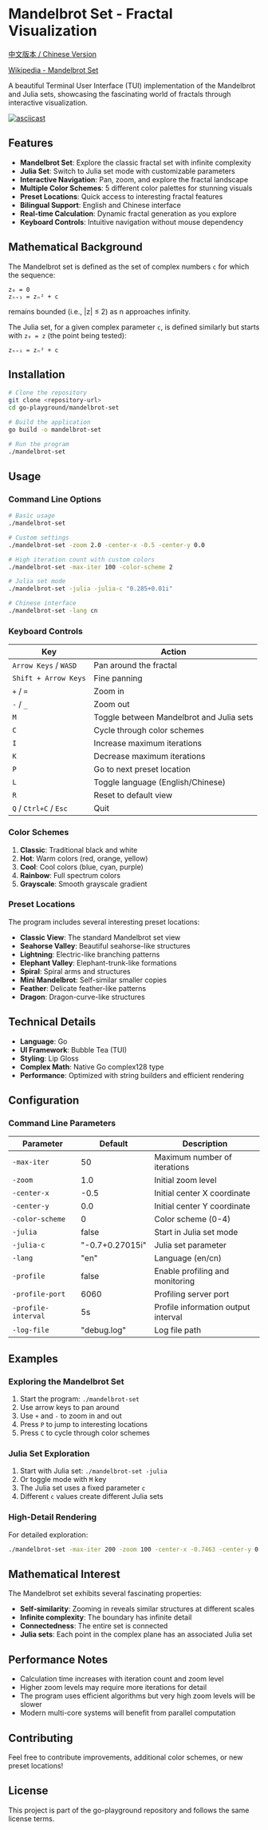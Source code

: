 # Mandelbrot Set - Fractal Visualization

[中文版本 / Chinese Version](README_CN.md)

[Wikipedia - Mandelbrot Set](https://en.wikipedia.org/wiki/Mandelbrot_set)

A beautiful Terminal User Interface (TUI) implementation of the Mandelbrot and Julia sets, showcasing the fascinating world of fractals through interactive visualization.

[![asciicast](https://asciinema.org/a/723615.svg)](https://asciinema.org/a/723615)

## Features

- **Mandelbrot Set**: Explore the classic fractal set with infinite complexity
- **Julia Set**: Switch to Julia set mode with customizable parameters
- **Interactive Navigation**: Pan, zoom, and explore the fractal landscape
- **Multiple Color Schemes**: 5 different color palettes for stunning visuals
- **Preset Locations**: Quick access to interesting fractal features
- **Bilingual Support**: English and Chinese interface
- **Real-time Calculation**: Dynamic fractal generation as you explore
- **Keyboard Controls**: Intuitive navigation without mouse dependency

## Mathematical Background

The Mandelbrot set is defined as the set of complex numbers `c` for which the sequence:

```
z₀ = 0
zₙ₊₁ = zₙ² + c
```

remains bounded (i.e., |z| ≤ 2) as n approaches infinity.

The Julia set, for a given complex parameter `c`, is defined similarly but starts with `z₀ = z` (the point being tested):

```
zₙ₊₁ = zₙ² + c
```

## Installation

```bash
# Clone the repository
git clone <repository-url>
cd go-playground/mandelbrot-set

# Build the application
go build -o mandelbrot-set

# Run the program
./mandelbrot-set
```

## Usage

### Command Line Options

```bash
# Basic usage
./mandelbrot-set

# Custom settings
./mandelbrot-set -zoom 2.0 -center-x -0.5 -center-y 0.0

# High iteration count with custom colors
./mandelbrot-set -max-iter 100 -color-scheme 2

# Julia set mode
./mandelbrot-set -julia -julia-c "0.285+0.01i"

# Chinese interface
./mandelbrot-set -lang cn
```

### Keyboard Controls

| Key                    | Action                                   |
| ---------------------- | ---------------------------------------- |
| `Arrow Keys` / `WASD`  | Pan around the fractal                   |
| `Shift + Arrow Keys`   | Fine panning                             |
| `+` / `=`              | Zoom in                                  |
| `-` / `_`              | Zoom out                                 |
| `M`                    | Toggle between Mandelbrot and Julia sets |
| `C`                    | Cycle through color schemes              |
| `I`                    | Increase maximum iterations              |
| `K`                    | Decrease maximum iterations              |
| `P`                    | Go to next preset location               |
| `L`                    | Toggle language (English/Chinese)        |
| `R`                    | Reset to default view                    |
| `Q` / `Ctrl+C` / `Esc` | Quit                                     |

### Color Schemes

1. **Classic**: Traditional black and white
2. **Hot**: Warm colors (red, orange, yellow)
3. **Cool**: Cool colors (blue, cyan, purple)
4. **Rainbow**: Full spectrum colors
5. **Grayscale**: Smooth grayscale gradient

### Preset Locations

The program includes several interesting preset locations:

- **Classic View**: The standard Mandelbrot set view
- **Seahorse Valley**: Beautiful seahorse-like structures
- **Lightning**: Electric-like branching patterns
- **Elephant Valley**: Elephant-trunk-like formations
- **Spiral**: Spiral arms and structures
- **Mini Mandelbrot**: Self-similar smaller copies
- **Feather**: Delicate feather-like patterns
- **Dragon**: Dragon-curve-like structures

## Technical Details

- **Language**: Go
- **UI Framework**: Bubble Tea (TUI)
- **Styling**: Lip Gloss
- **Complex Math**: Native Go complex128 type
- **Performance**: Optimized with string builders and efficient rendering

## Configuration

### Command Line Parameters

| Parameter           | Default         | Description                         |
| ------------------- | --------------- | ----------------------------------- |
| `-max-iter`         | 50              | Maximum number of iterations        |
| `-zoom`             | 1.0             | Initial zoom level                  |
| `-center-x`         | -0.5            | Initial center X coordinate         |
| `-center-y`         | 0.0             | Initial center Y coordinate         |
| `-color-scheme`     | 0               | Color scheme (0-4)                  |
| `-julia`            | false           | Start in Julia set mode             |
| `-julia-c`          | "-0.7+0.27015i" | Julia set parameter                 |
| `-lang`             | "en"            | Language (en/cn)                    |
| `-profile`          | false           | Enable profiling and monitoring     |
| `-profile-port`     | 6060            | Profiling server port               |
| `-profile-interval` | 5s              | Profile information output interval |
| `-log-file`         | "debug.log"     | Log file path                       |

## Examples

### Exploring the Mandelbrot Set

1. Start the program: `./mandelbrot-set`
2. Use arrow keys to pan around
3. Use `+` and `-` to zoom in and out
4. Press `P` to jump to interesting locations
5. Press `C` to cycle through color schemes

### Julia Set Exploration

1. Start with Julia set: `./mandelbrot-set -julia`
2. Or toggle mode with `M` key
3. The Julia set uses a fixed parameter `c`
4. Different `c` values create different Julia sets

### High-Detail Rendering

For detailed exploration:

```bash
./mandelbrot-set -max-iter 200 -zoom 100 -center-x -0.7463 -center-y 0.1102
```

## Mathematical Interest

The Mandelbrot set exhibits several fascinating properties:

- **Self-similarity**: Zooming in reveals similar structures at different scales
- **Infinite complexity**: The boundary has infinite detail
- **Connectedness**: The entire set is connected
- **Julia sets**: Each point in the complex plane has an associated Julia set

## Performance Notes

- Calculation time increases with iteration count and zoom level
- Higher zoom levels may require more iterations for detail
- The program uses efficient algorithms but very high zoom levels will be slower
- Modern multi-core systems will benefit from parallel computation

## Contributing

Feel free to contribute improvements, additional color schemes, or new preset locations!

## License

This project is part of the go-playground repository and follows the same license terms.
